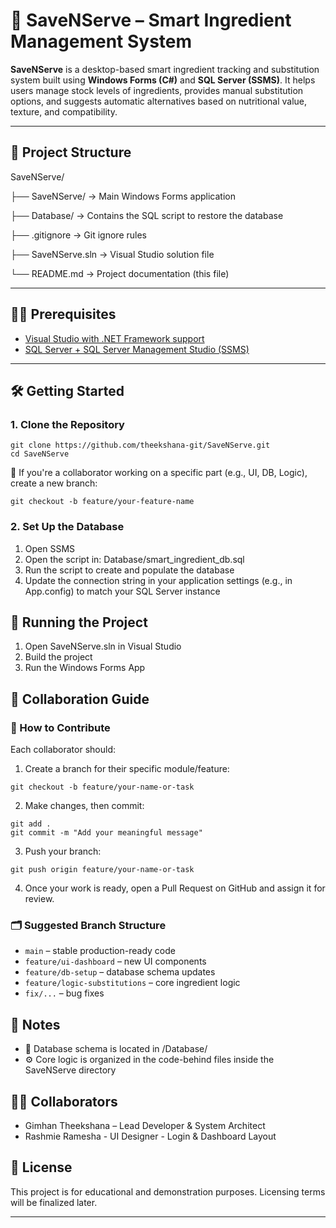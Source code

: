 # 🥫 SaveNServe – Smart Ingredient Management System

**SaveNServe** is a desktop-based smart ingredient tracking and substitution system built using **Windows Forms (C#)** and **SQL Server (SSMS)**. It helps users manage stock levels of ingredients, provides manual substitution options, and suggests automatic alternatives based on nutritional value, texture, and compatibility.

---

## 📁 Project Structure

SaveNServe/

├── SaveNServe/ → Main Windows Forms application

├── Database/ → Contains the SQL script to restore the database

├── .gitignore → Git ignore rules

├── SaveNServe.sln → Visual Studio solution file

└── README.md → Project documentation (this file)

---

## 🧑‍💻 Prerequisites

- [Visual Studio with .NET Framework support](https://visualstudio.microsoft.com/)
- [SQL Server + SQL Server Management Studio (SSMS)](https://aka.ms/ssmsfullsetup)

---

## 🛠️ Getting Started

### 1. Clone the Repository
```
git clone https://github.com/theekshana-git/SaveNServe.git
cd SaveNServe
```

🔀 If you're a collaborator working on a specific part (e.g., UI, DB, Logic), create a new branch:
```
git checkout -b feature/your-feature-name
```

### 2. Set Up the Database

1. Open SSMS
2. Open the script in: Database/smart_ingredient_db.sql
3. Run the script to create and populate the database
4. Update the connection string in your application settings (e.g., in App.config) to match your SQL Server instance


## 🚀 Running the Project

1. Open SaveNServe.sln in Visual Studio
2. Build the project
3. Run the Windows Forms App


## 👥 Collaboration Guide

### 👯 How to Contribute

Each collaborator should:

1. Create a branch for their specific module/feature:
```
git checkout -b feature/your-name-or-task
```

2. Make changes, then commit:
```
git add .
git commit -m "Add your meaningful message"
```

3. Push your branch:
```
git push origin feature/your-name-or-task
```

4. Once your work is ready, open a Pull Request on GitHub and assign it for review.


### 🗂 Suggested Branch Structure

* ```main``` – stable production-ready code
* ```feature/ui-dashboard``` – new UI components
* ```feature/db-setup``` – database schema updates
* ```feature/logic-substitutions``` – core ingredient logic
* ```fix/...``` – bug fixes


## 🧾 Notes

* 💾 Database schema is located in /Database/
* ⚙️ Core logic is organized in the code-behind files inside the SaveNServe directory
  
## 👨‍💻 Collaborators

* Gimhan Theekshana – Lead Developer & System Architect
* Rashmie Ramesha - UI Designer - Login & Dashboard Layout


## 📄 License
This project is for educational and demonstration purposes. Licensing terms will be finalized later.

---







